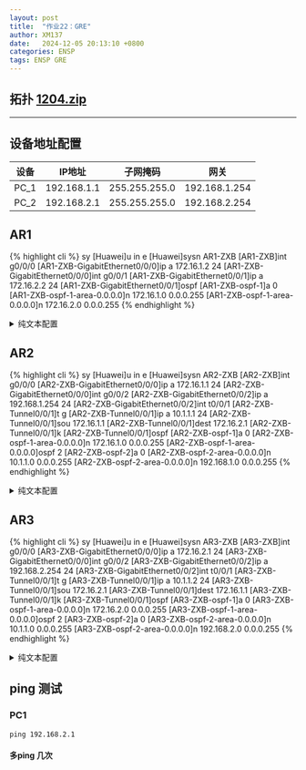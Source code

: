 ```yaml
---
layout: post
title:  "作业22：GRE"
author: XM137
date:   2024-12-05 20:13:10 +0800
categories: ENSP
tags: ENSP GRE
---
```


## 拓扑 **[1204.zip](/assets/ENSP/20241205/1204.zip)**


---
## 设备地址配置

|    设备     |        IP地址       |     子网掩码      |       网关        |
|   :----:    |        :----:      |      :----:       |      :----:      |
|    PC_1     |      192.168.1.1   |  255.255.255.0    |   192.168.1.254  |
|    PC_2     |      192.168.2.1   |  255.255.255.0    |   192.168.2.254  |


## AR1
{% highlight cli %}
<Huawei>sy
[Huawei]u in e
[Huawei]sysn AR1-ZXB
[AR1-ZXB]int g0/0/0
[AR1-ZXB-GigabitEthernet0/0/0]ip a 172.16.1.2 24
[AR1-ZXB-GigabitEthernet0/0/0]int g0/0/1
[AR1-ZXB-GigabitEthernet0/0/1]ip a 172.16.2.2 24
[AR1-ZXB-GigabitEthernet0/0/1]ospf
[AR1-ZXB-ospf-1]a 0
[AR1-ZXB-ospf-1-area-0.0.0.0]n 172.16.1.0 0.0.0.255
[AR1-ZXB-ospf-1-area-0.0.0.0]n 172.16.2.0 0.0.0.255
{% endhighlight %}
<details>
<summary>纯文本配置</summary>
{% highlight cli %}
sy
u in e
sysn AR1-ZXB
int g0/0/0
ip a 172.16.1.2 24
int g0/0/1
ip a 172.16.2.2 24
ospf
a 0
n 172.16.1.0 0.0.0.255
n 172.16.2.0 0.0.0.255
{% endhighlight %}
</details>


## AR2
{% highlight cli %}
<Huawei>sy
[Huawei]u in e
[Huawei]sysn AR2-ZXB
[AR2-ZXB]int g0/0/0
[AR2-ZXB-GigabitEthernet0/0/0]ip a 172.16.1.1 24
[AR2-ZXB-GigabitEthernet0/0/0]int g0/0/2
[AR2-ZXB-GigabitEthernet0/0/2]ip a 192.168.1.254 24
[AR2-ZXB-GigabitEthernet0/0/2]int t0/0/1
[AR2-ZXB-Tunnel0/0/1]t g
[AR2-ZXB-Tunnel0/0/1]ip a 10.1.1.1 24
[AR2-ZXB-Tunnel0/0/1]sou 172.16.1.1
[AR2-ZXB-Tunnel0/0/1]dest 172.16.2.1
[AR2-ZXB-Tunnel0/0/1]k
[AR2-ZXB-Tunnel0/0/1]ospf 
[AR2-ZXB-ospf-1]a 0
[AR2-ZXB-ospf-1-area-0.0.0.0]n 172.16.1.0 0.0.0.255
[AR2-ZXB-ospf-1-area-0.0.0.0]ospf 2
[AR2-ZXB-ospf-2]a 0
[AR2-ZXB-ospf-2-area-0.0.0.0]n 10.1.1.0 0.0.0.255
[AR2-ZXB-ospf-2-area-0.0.0.0]n 192.168.1.0 0.0.0.255
{% endhighlight %}
<details>
<summary>纯文本配置</summary>
{% highlight cli %}
sy
u in e
sysn AR2-ZXB
int g0/0/0
ip a 172.16.1.1 24
int g0/0/2
ip a 192.168.1.254 24
int t0/0/1
t g
ip a 10.1.1.1 24
sou 172.16.1.1
dest 172.16.2.1
k
ospf 
a 0
n 172.16.1.0 0.0.0.255
ospf 2
a 0
n 10.1.1.0 0.0.0.255
n 192.168.1.0 0.0.0.255
{% endhighlight %}
</details>


## AR3
{% highlight cli %}
<Huawei>sy
[Huawei]u in e
[Huawei]sysn AR3-ZXB
[AR3-ZXB]int g0/0/0
[AR3-ZXB-GigabitEthernet0/0/0]ip a 172.16.2.1 24
[AR3-ZXB-GigabitEthernet0/0/0]int g0/0/2
[AR3-ZXB-GigabitEthernet0/0/2]ip a 192.168.2.254 24
[AR3-ZXB-GigabitEthernet0/0/2]int t0/0/1
[AR3-ZXB-Tunnel0/0/1]t g
[AR3-ZXB-Tunnel0/0/1]ip a 10.1.1.2 24
[AR3-ZXB-Tunnel0/0/1]sou 172.16.2.1
[AR3-ZXB-Tunnel0/0/1]dest 172.16.1.1
[AR3-ZXB-Tunnel0/0/1]k
[AR3-ZXB-Tunnel0/0/1]ospf
[AR3-ZXB-ospf-1]a 0
[AR3-ZXB-ospf-1-area-0.0.0.0]n 172.16.2.0 0.0.0.255
[AR3-ZXB-ospf-1-area-0.0.0.0]ospf 2
[AR3-ZXB-ospf-2]a 0
[AR3-ZXB-ospf-2-area-0.0.0.0]n 10.1.1.0 0.0.0.255
[AR3-ZXB-ospf-2-area-0.0.0.0]n 192.168.2.0 0.0.0.255
{% endhighlight %}
<details>
<summary>纯文本配置</summary>
{% highlight cli %}
sy
u in e
sysn AR3-ZXB
int g0/0/0
ip a 172.16.2.1 24
int g0/0/2
ip a 192.168.2.254 24
int t0/0/1
t g
ip a 10.1.1.2 24
sou 172.16.2.1
dest 172.16.1.1
k
ospf
a 0
n 172.16.2.0 0.0.0.255
ospf 2
a 0
n 10.1.1.0 0.0.0.255
n 192.168.2.0 0.0.0.255
{% endhighlight %}
</details>

## ping 测试 
### PC1
```CLI
ping 192.168.2.1
```

#### 多ping 几次
